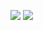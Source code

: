 ![](http://github-profile-summary-cards.vercel.app/api/cards/repos-per-language?username=YusukeTakahashi2001&theme=default)
![](http://github-profile-summary-cards.vercel.app/api/cards/stats?username=YusukeTakahashi2001&theme=default)
 

